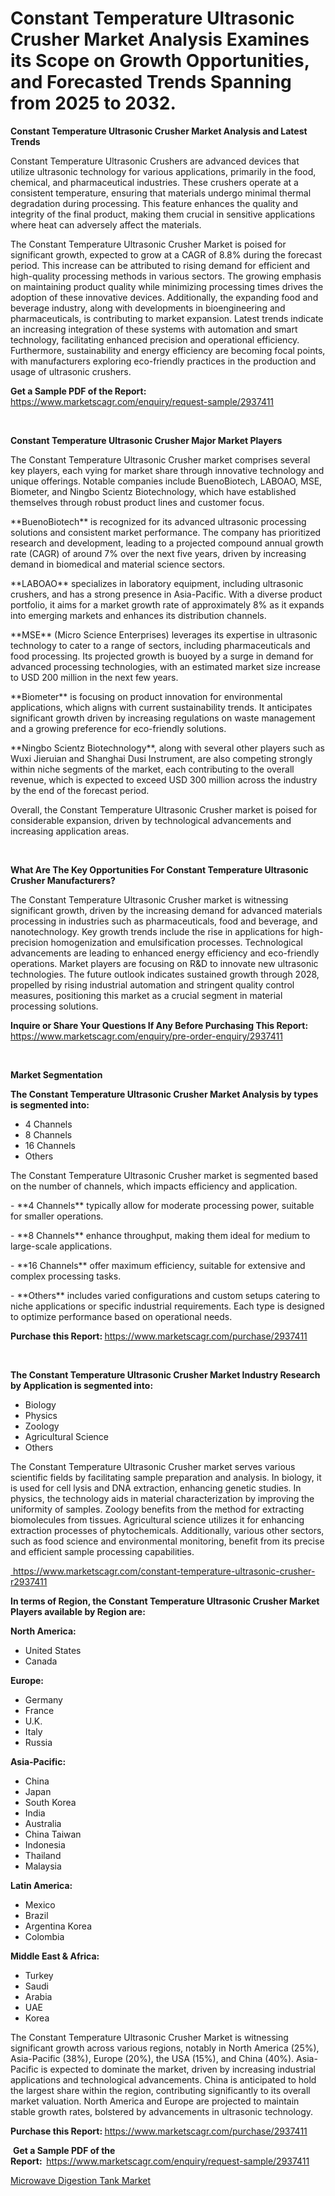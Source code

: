 <p><h1>Constant Temperature Ultrasonic Crusher Market Analysis Examines its Scope on Growth Opportunities, and Forecasted Trends Spanning from 2025 to 2032.</h1></p><p><strong>Constant Temperature Ultrasonic Crusher Market Analysis and Latest Trends</strong></p>
<p><p>Constant Temperature Ultrasonic Crushers are advanced devices that utilize ultrasonic technology for various applications, primarily in the food, chemical, and pharmaceutical industries. These crushers operate at a consistent temperature, ensuring that materials undergo minimal thermal degradation during processing. This feature enhances the quality and integrity of the final product, making them crucial in sensitive applications where heat can adversely affect the materials.</p><p>The Constant Temperature Ultrasonic Crusher Market is poised for significant growth, expected to grow at a CAGR of 8.8% during the forecast period. This increase can be attributed to rising demand for efficient and high-quality processing methods in various sectors. The growing emphasis on maintaining product quality while minimizing processing times drives the adoption of these innovative devices. Additionally, the expanding food and beverage industry, along with developments in bioengineering and pharmaceuticals, is contributing to market expansion. Latest trends indicate an increasing integration of these systems with automation and smart technology, facilitating enhanced precision and operational efficiency. Furthermore, sustainability and energy efficiency are becoming focal points, with manufacturers exploring eco-friendly practices in the production and usage of ultrasonic crushers.</p></p>
<p><strong>Get a Sample PDF of the Report:&nbsp;</strong> <a href="https://www.marketscagr.com/enquiry/request-sample/2937411?utm_campaign=2337&utm_medium=2&utm_source=Github&utm_content=ia&utm_term=14032025&utm_id=constant-temperature-ultrasonic-crusher">https://www.marketscagr.com/enquiry/request-sample/2937411</a></p>
<p>&nbsp;</p>
<p><strong>Constant Temperature Ultrasonic Crusher Major Market Players</strong></p>
<p><p>The Constant Temperature Ultrasonic Crusher market comprises several key players, each vying for market share through innovative technology and unique offerings. Notable companies include BuenoBiotech, LABOAO, MSE, Biometer, and Ningbo Scientz Biotechnology, which have established themselves through robust product lines and customer focus.</p><p>**BuenoBiotech** is recognized for its advanced ultrasonic processing solutions and consistent market performance. The company has prioritized research and development, leading to a projected compound annual growth rate (CAGR) of around 7% over the next five years, driven by increasing demand in biomedical and material science sectors.</p><p>**LABOAO** specializes in laboratory equipment, including ultrasonic crushers, and has a strong presence in Asia-Pacific. With a diverse product portfolio, it aims for a market growth rate of approximately 8% as it expands into emerging markets and enhances its distribution channels.</p><p>**MSE** (Micro Science Enterprises) leverages its expertise in ultrasonic technology to cater to a range of sectors, including pharmaceuticals and food processing. Its projected growth is buoyed by a surge in demand for advanced processing technologies, with an estimated market size increase to USD 200 million in the next few years.</p><p>**Biometer** is focusing on product innovation for environmental applications, which aligns with current sustainability trends. It anticipates significant growth driven by increasing regulations on waste management and a growing preference for eco-friendly solutions.</p><p>**Ningbo Scientz Biotechnology**, along with several other players such as Wuxi Jieruian and Shanghai Dusi Instrument, are also competing strongly within niche segments of the market, each contributing to the overall revenue, which is expected to exceed USD 300 million across the industry by the end of the forecast period.</p><p>Overall, the Constant Temperature Ultrasonic Crusher market is poised for considerable expansion, driven by technological advancements and increasing application areas.</p></p>
<p>&nbsp;</p>
<p><strong>What Are The Key Opportunities For Constant Temperature Ultrasonic Crusher Manufacturers?</strong></p>
<p><p>The Constant Temperature Ultrasonic Crusher market is witnessing significant growth, driven by the increasing demand for advanced materials processing in industries such as pharmaceuticals, food and beverage, and nanotechnology. Key growth trends include the rise in applications for high-precision homogenization and emulsification processes. Technological advancements are leading to enhanced energy efficiency and eco-friendly operations. Market players are focusing on R&D to innovate new ultrasonic technologies. The future outlook indicates sustained growth through 2028, propelled by rising industrial automation and stringent quality control measures, positioning this market as a crucial segment in material processing solutions.</p></p>
<p><strong>Inquire or Share Your Questions If Any Before Purchasing This Report:</strong> <a href="https://www.marketscagr.com/enquiry/pre-order-enquiry/2937411?utm_campaign=2337&utm_medium=2&utm_source=Github&utm_content=ia&utm_term=14032025&utm_id=constant-temperature-ultrasonic-crusher">https://www.marketscagr.com/enquiry/pre-order-enquiry/2937411</a></p>
<p>&nbsp;</p>
<p><strong>Market Segmentation</strong></p>
<p><strong>The Constant Temperature Ultrasonic Crusher Market Analysis by types is segmented into:</strong></p>
<p><ul><li>4 Channels</li><li>8 Channels</li><li>16 Channels</li><li>Others</li></ul></p>
<p><p>The Constant Temperature Ultrasonic Crusher market is segmented based on the number of channels, which impacts efficiency and application. </p><p>- **4 Channels** typically allow for moderate processing power, suitable for smaller operations.</p><p>- **8 Channels** enhance throughput, making them ideal for medium to large-scale applications.</p><p>- **16 Channels** offer maximum efficiency, suitable for extensive and complex processing tasks. </p><p>- **Others** includes varied configurations and custom setups catering to niche applications or specific industrial requirements. Each type is designed to optimize performance based on operational needs.</p></p>
<p><strong>Purchase this Report:&nbsp;</strong><a href="https://www.marketscagr.com/purchase/2937411?utm_campaign=2337&utm_medium=2&utm_source=Github&utm_content=ia&utm_term=14032025&utm_id=constant-temperature-ultrasonic-crusher">https://www.marketscagr.com/purchase/2937411</a></p>
<p>&nbsp;</p>
<p><strong>The Constant Temperature Ultrasonic Crusher Market Industry Research by Application is segmented into:</strong></p>
<p><ul><li>Biology</li><li>Physics</li><li>Zoology</li><li>Agricultural Science</li><li>Others</li></ul></p>
<p><p>The Constant Temperature Ultrasonic Crusher market serves various scientific fields by facilitating sample preparation and analysis. In biology, it is used for cell lysis and DNA extraction, enhancing genetic studies. In physics, the technology aids in material characterization by improving the uniformity of samples. Zoology benefits from the method for extracting biomolecules from tissues. Agricultural science utilizes it for enhancing extraction processes of phytochemicals. Additionally, various other sectors, such as food science and environmental monitoring, benefit from its precise and efficient sample processing capabilities.</p></p>
<p><a href="https://www.marketscagr.com/constant-temperature-ultrasonic-crusher-r2937411?utm_campaign=2337&utm_medium=2&utm_source=Github&utm_content=ia&utm_term=14032025&utm_id=constant-temperature-ultrasonic-crusher">&nbsp;https://www.marketscagr.com/constant-temperature-ultrasonic-crusher-r2937411</a></p>
<p><strong>In terms of Region, the Constant Temperature Ultrasonic Crusher Market Players available by Region are:</strong></p>
<p>
    <p> <strong> North America: </strong>
        <ul>
            <li>United States</li>
            <li>Canada</li>
        </ul>
        </p> 
    <p> <strong> Europe: </strong>
        <ul>
            <li>Germany</li>
            <li>France</li>
            <li>U.K.</li>
            <li>Italy</li>
            <li>Russia</li>
        </ul>
        </p> 
    <p> <strong> Asia-Pacific: </strong>
        <ul>
            <li>China</li>
            <li>Japan</li>
            <li>South Korea</li>
            <li>India</li>
            <li>Australia</li>
            <li>China Taiwan</li>
            <li>Indonesia</li>
            <li>Thailand</li>
            <li>Malaysia</li>
        </ul>
        </p> 
    <p> <strong> Latin America: </strong>
        <ul>
            <li>Mexico</li>
            <li>Brazil</li>
            <li>Argentina Korea</li>
            <li>Colombia</li>
        </ul>
        </p> 
    <p> <strong> Middle East & Africa: </strong>
        <ul>
            <li>Turkey</li>
            <li>Saudi</li>
            <li>Arabia</li>
            <li>UAE</li>
            <li>Korea</li>
        </ul>
    </p>
    </p>
<p><p>The Constant Temperature Ultrasonic Crusher Market is witnessing significant growth across various regions, notably in North America (25%), Asia-Pacific (38%), Europe (20%), the USA (15%), and China (40%). Asia-Pacific is expected to dominate the market, driven by increasing industrial applications and technological advancements. China is anticipated to hold the largest share within the region, contributing significantly to its overall market valuation. North America and Europe are projected to maintain stable growth rates, bolstered by advancements in ultrasonic technology.</p></p>
<p><strong>Purchase this Report: </strong><a href="https://www.marketscagr.com/purchase/2937411?utm_campaign=2337&utm_medium=2&utm_source=Github&utm_content=ia&utm_term=14032025&utm_id=constant-temperature-ultrasonic-crusher">https://www.marketscagr.com/purchase/2937411</a></p>
<p>&nbsp;<strong>Get a Sample PDF of the Report:&nbsp;&nbsp;</strong><a href="https://www.marketscagr.com/enquiry/request-sample/2937411?utm_campaign=2337&utm_medium=2&utm_source=Github&utm_content=ia&utm_term=14032025&utm_id=constant-temperature-ultrasonic-crusher">https://www.marketscagr.com/enquiry/request-sample/2937411</a></p>
<p><strong></strong></p>
<p><p><a href="https://github.com/rileymgdorcas/Market-Research-Report-List-1/blob/main/microwave-digestion-tank-market.md?utm_campaign=2337&utm_medium=2&utm_source=Github&utm_content=ia&utm_term=14032025&utm_id=constant-temperature-ultrasonic-crusher">Microwave Digestion Tank Market</a></p></p>